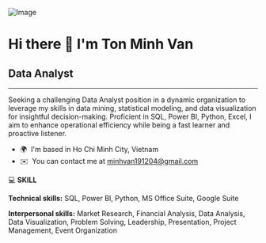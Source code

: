 ![Image](https://github.com/user-attachments/assets/1a95534a-613a-46ed-8cad-c55e0fa932d2)

# Hi there 👋 I'm Ton Minh Van
## Data Analyst
------------

Seeking a challenging Data Analyst position in a dynamic organization to leverage my skills in data mining, statistical modeling, and data visualization for insightful decision-making. Proficient in SQL, Power BI, Python, Excel, I aim to enhance operational efficiency while being a fast learner and proactive listener.

*   🌍  I'm based in Ho Chi Minh City, Vietnam
*   ✉️  You can contact me at [minhvan191204@gmail.com](mailto:minhvan191204@gmail.com)

💻 **SKILL**

**Technical skills:** SQL, Power BI, Python, MS Office Suite, Google Suite

**Interpersonal skills:** Market Research, Financial Analysis, Data Analysis, Data Visualization, Problem Solving, Leadership, Presentation, Project Management, Event Organization

